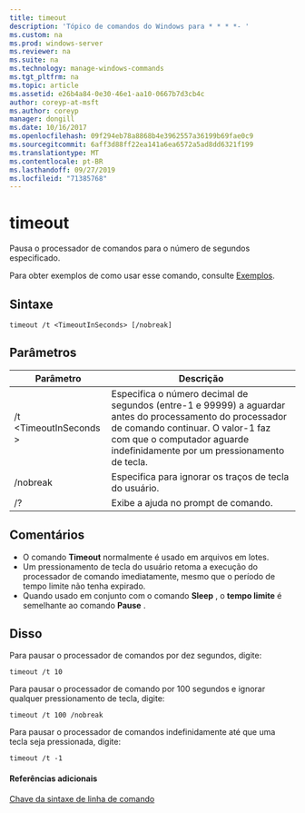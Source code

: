```yaml
---
title: timeout
description: 'Tópico de comandos do Windows para * * * *- '
ms.custom: na
ms.prod: windows-server
ms.reviewer: na
ms.suite: na
ms.technology: manage-windows-commands
ms.tgt_pltfrm: na
ms.topic: article
ms.assetid: e26b4a84-0e30-46e1-aa10-0667b7d3cb4c
author: coreyp-at-msft
ms.author: coreyp
manager: dongill
ms.date: 10/16/2017
ms.openlocfilehash: 09f294eb78a8868b4e3962557a36199b69fae0c9
ms.sourcegitcommit: 6aff3d88ff22ea141a6ea6572a5ad8dd6321f199
ms.translationtype: MT
ms.contentlocale: pt-BR
ms.lasthandoff: 09/27/2019
ms.locfileid: "71385768"
---
```

# <a name="timeout"></a>timeout



Pausa o processador de comandos para o número de segundos especificado.

Para obter exemplos de como usar esse comando, consulte [Exemplos](#BKMK_examples).

## <a name="syntax"></a>Sintaxe

```
timeout /t <TimeoutInSeconds> [/nobreak] 
```

## <a name="parameters"></a>Parâmetros

|Parâmetro|Descrição|
|---------|-----------|
|/t \<TimeoutInSeconds >|Especifica o número decimal de segundos (entre-1 e 99999) a aguardar antes do processamento do processador de comando continuar. O valor-1 faz com que o computador aguarde indefinidamente por um pressionamento de tecla.|
|/nobreak|Especifica para ignorar os traços de tecla do usuário.|
|/?|Exibe a ajuda no prompt de comando.|

## <a name="remarks"></a>Comentários

-   O comando **Timeout** normalmente é usado em arquivos em lotes.
-   Um pressionamento de tecla do usuário retoma a execução do processador de comando imediatamente, mesmo que o período de tempo limite não tenha expirado.
-   Quando usado em conjunto com o comando **Sleep** , o **tempo limite** é semelhante ao comando **Pause** .

## <a name="BKMK_examples"></a>Disso

Para pausar o processador de comandos por dez segundos, digite:
```
timeout /t 10
```
Para pausar o processador de comando por 100 segundos e ignorar qualquer pressionamento de tecla, digite:
```
timeout /t 100 /nobreak
```
Para pausar o processador de comandos indefinidamente até que uma tecla seja pressionada, digite:
```
timeout /t -1
```

#### <a name="additional-references"></a>Referências adicionais

[Chave da sintaxe de linha de comando](command-line-syntax-key.md)
